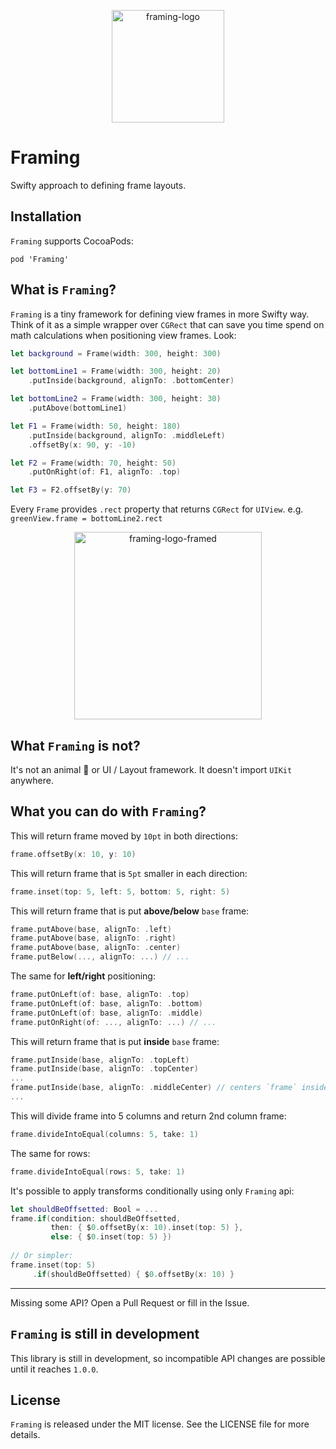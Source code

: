 <p align="center">
<img width="180" alt="framing-logo" src="https://cloud.githubusercontent.com/assets/2358722/20908023/2604621e-bb52-11e6-8616-456d85f4be77.png">
</p>

# Framing
Swifty approach to defining frame layouts.

## Installation

`Framing` supports CocoaPods:
```
pod 'Framing'
```

## What is `Framing`?

`Framing` is a tiny framework for defining view frames in more Swifty way. Think of it as a simple wrapper over `CGRect` that can save you time spend on math calculations when positioning view frames. Look:

```swift
let background = Frame(width: 300, height: 300)

let bottomLine1 = Frame(width: 300, height: 20)
    .putInside(background, alignTo: .bottomCenter)

let bottomLine2 = Frame(width: 300, height: 30)
    .putAbove(bottomLine1)

let F1 = Frame(width: 50, height: 180)
    .putInside(background, alignTo: .middleLeft)
    .offsetBy(x: 90, y: -10)

let F2 = Frame(width: 70, height: 50)
    .putOnRight(of: F1, alignTo: .top)

let F3 = F2.offsetBy(y: 70)
```

Every `Frame` provides `.rect` property that returns `CGRect` for `UIView`.
e.g. `greenView.frame = bottomLine2.rect`

<p align="center">
<img width="300" alt="framing-logo-framed" src="https://cloud.githubusercontent.com/assets/2358722/20908037/377e563a-bb52-11e6-8822-20788d21b311.png">
</p>

## What `Framing` is not?
It's not an animal :pig: or UI / Layout framework. It doesn't import `UIKit` anywhere.

## What you can do with `Framing`?
This will return frame moved by `10pt` in both directions:
```swift
frame.offsetBy(x: 10, y: 10)
```

This will return frame that is `5pt` smaller in each direction:
```swift
frame.inset(top: 5, left: 5, bottom: 5, right: 5)
```

This will return frame that is put **above/below** `base` frame:
```swift
frame.putAbove(base, alignTo: .left)
frame.putAbove(base, alignTo: .right)
frame.putAbove(base, alignTo: .center)
frame.putBelow(..., alignTo: ...) // ...
```

The same for **left/right** positioning:
```swift
frame.putOnLeft(of: base, alignTo: .top)
frame.putOnLeft(of: base, alignTo: .bottom)
frame.putOnLeft(of: base, alignTo: .middle)
frame.putOnRight(of: ..., alignTo: ...) // ...
```

This will return frame that is put **inside** `base` frame:
```swift
frame.putInside(base, alignTo: .topLeft)
frame.putInside(base, alignTo: .topCenter)
...
frame.putInside(base, alignTo: .middleCenter) // centers `frame` inside `base`
...
```

This will divide frame into 5 columns and return 2nd column frame:
```swift
frame.divideIntoEqual(columns: 5, take: 1)
```

The same for rows:
```swift
frame.divideIntoEqual(rows: 5, take: 1)
```

It's possible to apply transforms conditionally using only `Framing` api:
```swift
let shouldBeOffsetted: Bool = ...
frame.if(condition: shouldBeOffsetted,
         then: { $0.offsetBy(x: 10).inset(top: 5) },
         else: { $0.inset(top: 5) })
         
// Or simpler:
frame.inset(top: 5)
     .if(shouldBeOffsetted) { $0.offsetBy(x: 10) }
```

---
Missing some API? Open a Pull Request or fill in the Issue.

## `Framing` is still in development
This library is still in development, so incompatible API changes are possible until it reaches `1.0.0`.

## License

`Framing` is released under the MIT license. See the LICENSE file for more details.

